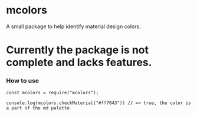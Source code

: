 # mcolors
A small package to help identify material design colors.
# Currently the package is not complete and lacks features.

### How to use
```
const mcolors = require("mcolors");

console.log(mcolors.checkMaterial("#ff7043")) // => true, the color is a part of the md palette
```